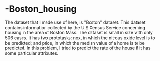 # -Boston_housing
The dataset that I made use of here, is "Boston" dataset. This dataset contains information collected by the U.S Census Service concerning housing in the area of Boston Mass. The dataset is small in size with only 506 cases. It has two prototasks: nox, in which the nitrous oxide level is to be predicted; and price, in which the median value of a home is to be predicted. In this problem, I tried to predict the rate of the house if it has some particular attributes.

